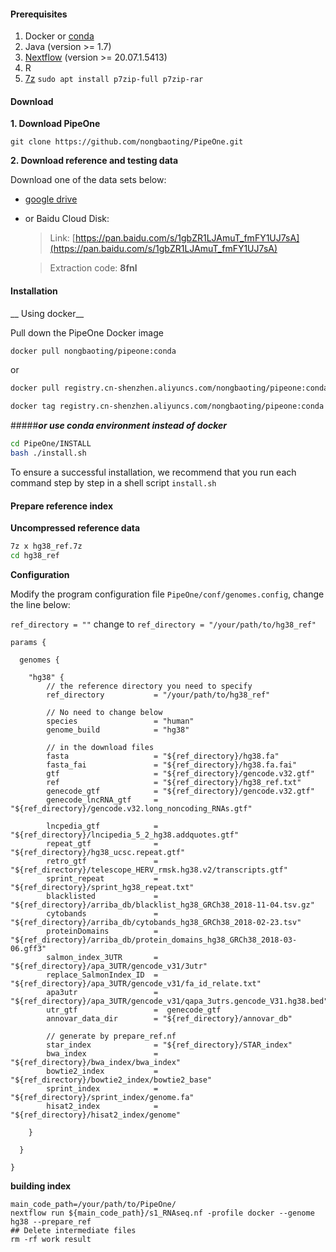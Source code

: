 
#### Prerequisites
1. Docker or [conda](https://docs.conda.io/en/latest/miniconda.html)
3. Java (version >= 1.7)
4. [Nextflow](https://www.nextflow.io/) (version >= 20.07.1.5413)
5. R
6. [7z](https://www.7-zip.org/download.html) `sudo apt install p7zip-full p7zip-rar`


#### Download
__1. Download PipeOne__

```
git clone https://github.com/nongbaoting/PipeOne.git
```

__2. Download reference and testing data__

Download one of the data sets below:

* [ google drive ](https://drive.google.com/drive/folders/1XX9NgpUTRj4llgJq6dGen__-qq4qJ-c0?usp=sharing)

* or Baidu Cloud Disk:

	>Link: [https://pan.baidu.com/s/1gbZR1LJAmuT_fmFY1UJ7sA](https://pan.baidu.com/s/1gbZR1LJAmuT_fmFY1UJ7sA)

	>Extraction code: __8fnl__

#### Installation

__ Using docker__

Pull down the PipeOne Docker image

```bash
docker pull nongbaoting/pipeone:conda
```
or
```bash
docker pull registry.cn-shenzhen.aliyuncs.com/nongbaoting/pipeone:conda

docker tag registry.cn-shenzhen.aliyuncs.com/nongbaoting/pipeone:conda nongbaoting/pipeone:conda
```


#####___or use conda environment instead of docker___

```bash
cd PipeOne/INSTALL
bash ./install.sh
```
To ensure a successful installation, we recommend that you run each command step by step in a shell script `install.sh`



#### Prepare reference  index

__Uncompressed reference data__
```bash
7z x hg38_ref.7z
cd hg38_ref
```

__Configuration__

Modify the program configuration file `PipeOne/conf/genomes.config`,  change the line below:

`ref_directory = ""` change to `ref_directory = "/your/path/to/hg38_ref"`
```vim
params {

  genomes {
   
	"hg38" {
		// the reference directory you need to specify
		ref_directory           = "/your/path/to/hg38_ref"

        // No need to change below
		species 				= "human"
		genome_build			= "hg38"

		// in the download files
		fasta   				= "${ref_directory}/hg38.fa"
		fasta_fai				= "${ref_directory}/hg38.fa.fai"
		gtf     				= "${ref_directory}/gencode.v32.gtf"
		ref						= "${ref_directory}/hg38_ref.txt"
		genecode_gtf  			= "${ref_directory}/gencode.v32.gtf"
		genecode_lncRNA_gtf		= "${ref_directory}/gencode.v32.long_noncoding_RNAs.gtf"
		
		lncpedia_gtf  			= "${ref_directory}/lncipedia_5_2_hg38.addquotes.gtf"
		repeat_gtf            	= "${ref_directory}/hg38_ucsc.repeat.gtf"
		retro_gtf             	= "${ref_directory}/telescope_HERV_rmsk.hg38.v2/transcripts.gtf"
		sprint_repeat 			= "${ref_directory}/sprint_hg38_repeat.txt"
		blacklisted   			= "${ref_directory}/arriba_db/blacklist_hg38_GRCh38_2018-11-04.tsv.gz"
		cytobands 				= "${ref_directory}/arriba_db/cytobands_hg38_GRCh38_2018-02-23.tsv"
		proteinDomains 			= "${ref_directory}/arriba_db/protein_domains_hg38_GRCh38_2018-03-06.gff3"
		salmon_index_3UTR		= "${ref_directory}/apa_3UTR/gencode_v31/3utr"
		replace_SalmonIndex_ID 	= "${ref_directory}/apa_3UTR/gencode_v31/fa_id_relate.txt"
		apa3utr					= "${ref_directory}/apa_3UTR/gencode_v31/qapa_3utrs.gencode_V31.hg38.bed"
		utr_gtf					=  genecode_gtf
		annovar_data_dir		= "${ref_directory}/annovar_db"

		// generate by prepare_ref.nf
		star_index 	       		= "${ref_directory}/STAR_index"
		bwa_index		        = "${ref_directory}/bwa_index/bwa_index"
		bowtie2_index			= "${ref_directory}/bowtie2_index/bowtie2_base"
		sprint_index 			= "${ref_directory}/sprint_index/genome.fa"
		hisat2_index  			= "${ref_directory}/hisat2_index/genome"

	}
	  
  }

}

```



__building index__
```
main_code_path=/your/path/to/PipeOne/
nextflow run ${main_code_path}/s1_RNAseq.nf -profile docker --genome hg38 --prepare_ref
## Delete intermediate files
rm -rf work result
```


